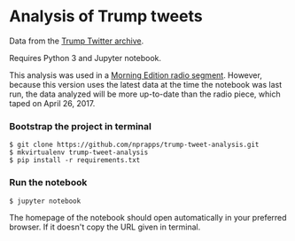 # Analysis of Trump tweets

Data from the [Trump Twitter archive](http://www.trumptwitterarchive.com/).

Requires Python 3 and Jupyter notebook.

This analysis was used in a [Morning Edition radio segment](http://www.npr.org/2017/04/27/525833198/analyzing-trumps-patterns-of-tweeting). However, because this version uses the latest data at the time the notebook was last run, the data analyzed will be more up-to-date than the radio piece, which taped on April 26, 2017.

### Bootstrap the project in terminal
```
$ git clone https://github.com/nprapps/trump-tweet-analysis.git
$ mkvirtualenv trump-tweet-analysis
$ pip install -r requirements.txt
```

### Run the notebook
`
$ jupyter notebook
`

The homepage of the notebook should open automatically in your preferred browser. If it doesn't copy the URL given in terminal.
